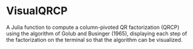 # VisualQRCP

A Julia function to compute a column-pivoted QR factorization (QRCP) using the algorithm of Golub and Businger (1965), displaying each step of the factorization on the terminal so that the algorithm can be visualized.

